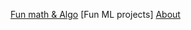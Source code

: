 [Fun math & Algo](https://copyrightly.github.io/2024/02/08/Introduction.html)
[Fun ML projects]
[About](https://copyrightly.github.io/about)
